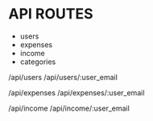 # API ROUTES

- users
- expenses
- income
- categories

/api/users
/api/users/:user_email

/api/expenses
/api/expenses/:user_email

/api/income
/api/income/:user_email
